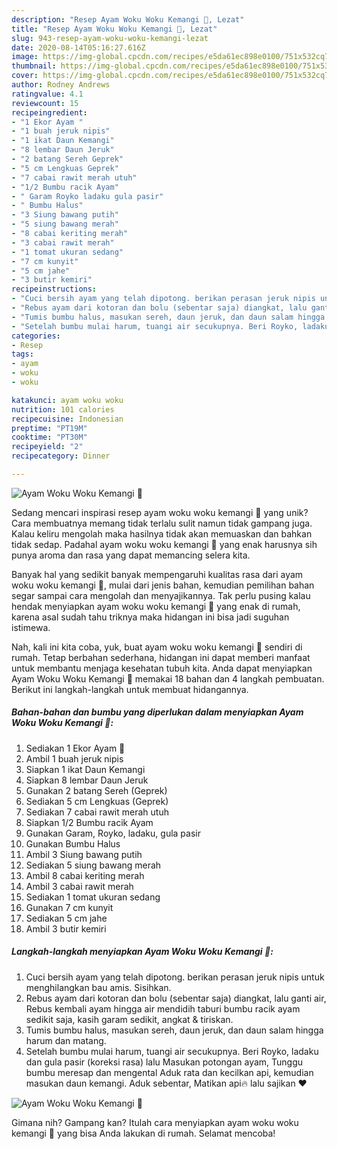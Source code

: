 ```yaml
---
description: "Resep Ayam Woku Woku Kemangi 🐔, Lezat"
title: "Resep Ayam Woku Woku Kemangi 🐔, Lezat"
slug: 943-resep-ayam-woku-woku-kemangi-lezat
date: 2020-08-14T05:16:27.616Z
image: https://img-global.cpcdn.com/recipes/e5da61ec898e0100/751x532cq70/ayam-woku-woku-kemangi-🐔-foto-resep-utama.jpg
thumbnail: https://img-global.cpcdn.com/recipes/e5da61ec898e0100/751x532cq70/ayam-woku-woku-kemangi-🐔-foto-resep-utama.jpg
cover: https://img-global.cpcdn.com/recipes/e5da61ec898e0100/751x532cq70/ayam-woku-woku-kemangi-🐔-foto-resep-utama.jpg
author: Rodney Andrews
ratingvalue: 4.1
reviewcount: 15
recipeingredient:
- "1 Ekor Ayam "
- "1 buah jeruk nipis"
- "1 ikat Daun Kemangi"
- "8 lembar Daun Jeruk"
- "2 batang Sereh Geprek"
- "5 cm Lengkuas Geprek"
- "7 cabai rawit merah utuh"
- "1/2 Bumbu racik Ayam"
- " Garam Royko ladaku gula pasir"
- " Bumbu Halus"
- "3 Siung bawang putih"
- "5 siung bawang merah"
- "8 cabai keriting merah"
- "3 cabai rawit merah"
- "1 tomat ukuran sedang"
- "7 cm kunyit"
- "5 cm jahe"
- "3 butir kemiri"
recipeinstructions:
- "Cuci bersih ayam yang telah dipotong. berikan perasan jeruk nipis untuk menghilangkan bau amis. Sisihkan."
- "Rebus ayam dari kotoran dan bolu (sebentar saja) diangkat, lalu ganti air, Rebus kembali ayam hingga air mendidih taburi bumbu racik ayam sedikit saja, kasih garam sedikit, angkat &amp; tiriskan."
- "Tumis bumbu halus, masukan sereh, daun jeruk, dan daun salam hingga harum dan matang."
- "Setelah bumbu mulai harum, tuangi air secukupnya. Beri Royko, ladaku dan gula pasir (koreksi rasa) lalu Masukan potongan ayam, Tunggu bumbu meresap dan mengental Aduk rata dan kecilkan api, kemudian masukan daun kemangi. Aduk sebentar, Matikan api🔥 lalu sajikan ♥️"
categories:
- Resep
tags:
- ayam
- woku
- woku

katakunci: ayam woku woku 
nutrition: 101 calories
recipecuisine: Indonesian
preptime: "PT19M"
cooktime: "PT30M"
recipeyield: "2"
recipecategory: Dinner

---
```



![Ayam Woku Woku Kemangi 🐔](https://img-global.cpcdn.com/recipes/e5da61ec898e0100/751x532cq70/ayam-woku-woku-kemangi-🐔-foto-resep-utama.jpg)

Sedang mencari inspirasi resep ayam woku woku kemangi 🐔 yang unik? Cara membuatnya memang tidak terlalu sulit namun tidak gampang juga. Kalau keliru mengolah maka hasilnya tidak akan memuaskan dan bahkan tidak sedap. Padahal ayam woku woku kemangi 🐔 yang enak harusnya sih punya aroma dan rasa yang dapat memancing selera kita.



Banyak hal yang sedikit banyak mempengaruhi kualitas rasa dari ayam woku woku kemangi 🐔, mulai dari jenis bahan, kemudian pemilihan bahan segar sampai cara mengolah dan menyajikannya. Tak perlu pusing kalau hendak menyiapkan ayam woku woku kemangi 🐔 yang enak di rumah, karena asal sudah tahu triknya maka hidangan ini bisa jadi suguhan istimewa.


Nah, kali ini kita coba, yuk, buat ayam woku woku kemangi 🐔 sendiri di rumah. Tetap berbahan sederhana, hidangan ini dapat memberi manfaat untuk membantu menjaga kesehatan tubuh kita. Anda dapat menyiapkan Ayam Woku Woku Kemangi 🐔 memakai 18 bahan dan 4 langkah pembuatan. Berikut ini langkah-langkah untuk membuat hidangannya.

<!--inarticleads1-->

##### Bahan-bahan dan bumbu yang diperlukan dalam menyiapkan Ayam Woku Woku Kemangi 🐔:

1. Sediakan 1 Ekor Ayam 🐔
1. Ambil 1 buah jeruk nipis
1. Siapkan 1 ikat Daun Kemangi
1. Siapkan 8 lembar Daun Jeruk
1. Gunakan 2 batang Sereh (Geprek)
1. Sediakan 5 cm Lengkuas (Geprek)
1. Sediakan 7 cabai rawit merah utuh
1. Siapkan 1/2 Bumbu racik Ayam
1. Gunakan  Garam, Royko, ladaku, gula pasir
1. Gunakan  Bumbu Halus
1. Ambil 3 Siung bawang putih
1. Sediakan 5 siung bawang merah
1. Ambil 8 cabai keriting merah
1. Ambil 3 cabai rawit merah
1. Sediakan 1 tomat ukuran sedang
1. Gunakan 7 cm kunyit
1. Sediakan 5 cm jahe
1. Ambil 3 butir kemiri




<!--inarticleads2-->

##### Langkah-langkah menyiapkan Ayam Woku Woku Kemangi 🐔:

1. Cuci bersih ayam yang telah dipotong. berikan perasan jeruk nipis untuk menghilangkan bau amis. Sisihkan.
1. Rebus ayam dari kotoran dan bolu (sebentar saja) diangkat, lalu ganti air, Rebus kembali ayam hingga air mendidih taburi bumbu racik ayam sedikit saja, kasih garam sedikit, angkat &amp; tiriskan.
1. Tumis bumbu halus, masukan sereh, daun jeruk, dan daun salam hingga harum dan matang.
1. Setelah bumbu mulai harum, tuangi air secukupnya. Beri Royko, ladaku dan gula pasir (koreksi rasa) lalu Masukan potongan ayam, Tunggu bumbu meresap dan mengental Aduk rata dan kecilkan api, kemudian masukan daun kemangi. Aduk sebentar, Matikan api🔥 lalu sajikan ♥️
<img src="//assets-global.cpcdn.com/assets/icons/button_play-2c75c40dde080a61004c1f40b05d8f140eaff45d7e9e6481dc71c63d2e7c4909.png" alt="Ayam Woku Woku Kemangi 🐔">



Gimana nih? Gampang kan? Itulah cara menyiapkan ayam woku woku kemangi 🐔 yang bisa Anda lakukan di rumah. Selamat mencoba!
